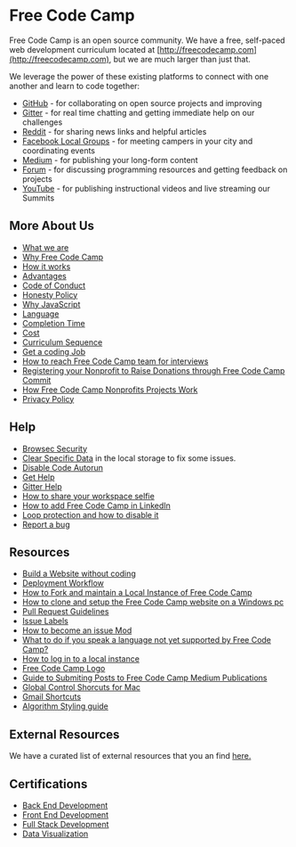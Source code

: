 # Free Code Camp

Free Code Camp is an open source community. We have a free, self-paced web development curriculum located at [http://freecodecamp.com](http://freecodecamp.com), but we are much larger than just that.

We leverage the power of these existing platforms to connect with one another and learn to code together:

- [GitHub](https://github.com/freecodecamp/freecodecamp) - for collaborating on open source projects and improving
- [Gitter](https://gitter.im/freecodecamp/freecodecamp) - for real time chatting and getting immediate help on our challenges
- [Reddit](https://www.reddit.com/r/freecodecamp) - for sharing news links and helpful articles
- [Facebook Local Groups](https://www.facebook.com/groups/free.code.campers) - for meeting campers in your city and coordinating events
- [Medium](https://medium.freecodecamp.com) - for publishing your long-form content
- [Forum](http://forum.freecodecamp.com/) - for discussing programming resources and getting feedback on projects
- [YouTube](https://www.youtube.com/freecodecamp) - for publishing instructional videos and live streaming our Summits

## More About Us

- [What we are](FreeCodeCamp-What)
- [Why Free Code Camp](FreeCodeCamp-Why)
- [How it works](FreeCodeCamp-How-It-Works)
- [Advantages](FreeCodeCamp-Advantages)
- [Code of Conduct](FreeCodeCamp-Code-Of-Conduct)
- [Honesty Policy](FreeCodeCamp-Academic-Honesty-Policy)
- [Why JavaScript](FreeCodeCamp-Why-JavaScript)
- [Language](FreeCodeCamp-Completion-Language-Requirements)
- [Completion Time](FreeCodeCamp-Completion-Time)
- [Cost](FreeCodeCamp-Cost)
- [Curriculum Sequence](FreeCodeCamp-Curriculum-Sequence)
- [Get a coding Job](FreeCodeCamp-Getting-Codinng-Job)
- [How to reach Free Code Camp team for interviews](FreeCodeCamp-Interviews)
- [Registering your Nonprofit to Raise Donations through Free Code Camp Commit](FreeCodeCamp-NonProfits-Commitment-Registration)
- [How Free Code Camp Nonprofits Projects Work](FreeCodeCamp-Nonprofits-Projects-How-They-Work)
- [Privacy Policy](FreeCodeCamp-Privacy-Policy)

## Help

- [Browsec Security](FreeCodeCamp-Browsec-Security)
- [Clear Specific Data](FreeCodeCamp-Clear-Specific-Data-Local-Storage) in the local storage to fix some issues.
- [Disable Code Autorun](FreeCodeCamp-Disable-Code-Autorun)
- [Get Help](FreeCodeCamp-Get-Help)
- [Gitter Help](FreeCodeCamp-Gitter-Help)
- [How to share your workspace selfie](FreeCodeCamp-Instagram-Share-Selfie)
- [How to add Free Code Camp in LinkedIn](FreeCodeCamp-LinkedIn-Add)
- [Loop protection and how to disable it](FreeCodeCamp-Loops-Protection)
- [Report a bug](FreeCodeCamp-Report-Bugs)

## Resources

- [Build a Website without coding](FreeCodeCamp-Build-Website-Without-Coding)
- [Deployment Workflow](FreeCodeCamp-Deployment-Workflow)
- [How to Fork and maintain a Local Instance of Free Code Camp](FreeCodeCamp-Fork-Local)
- [How to clone and setup the Free Code Camp website on a Windows pc](FreeCodeCamp-Fork-Windows)
- [Pull Request Guidelines](FreeCodeCamp-Guide-Pull-Request)
- [Issue Labels](FreeCodeCamp-Issue-Labels)
- [How to become an issue Mod](http://forum.freecodecamp.com/t/issue-moderators/18295)
- [What to do if you speak a language not yet supported by Free Code Camp?](FreeCodeCamp-Languages)
- [How to log in to a local instance](FreeCodeCamp-Log-In-To-Local-Instance)
- [Free Code Camp Logo](FreeCodeCamp-Logo)
- [Guide to Submiting Posts to Free Code Camp Medium Publications](FreeCodeCamp-Medium-Post)
- [Global Control Shorcuts for Mac](FreeCodeCamp-Shortcuts-Global-Control-Mac)
- [Gmail Shortcuts](FreeCodeCamp-Shortcuts-Gmail)
- [Algorithm Styling guide](FreeCodeCamp-Style-Algorithms-Guide)

## External Resources

We have a curated list of external resources that you an find [here.](FreeCodeCamp-Recommended-Resources)

## Certifications

- [Back End Development](FreeCodeCamp-Back-End-Development-Certification)
- [Front End Development](FreeCodeCamp-Front-End-Development-Certification)
- [Full Stack Development](FreeCodeCamp-Full-Stack-Development-Certification)
- [Data Visualization](FreeCodeCamp-Data-Visualization-Certification)
